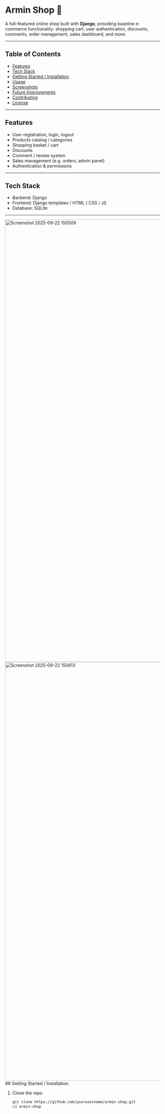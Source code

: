 # Armin Shop 🛒

A full-featured online shop built with **Django**, providing baseline e-commerce functionality: shopping cart, user authentication, discounts, comments, order management, sales dashboard, and more.

---

## Table of Contents

- [Features](#features)  
- [Tech Stack](#tech-stack)  
- [Getting Started / Installation](#getting-started-/-installation)  
- [Usage](#usage)  
- [Screenshots](#screenshots)  
- [Future Improvements](#future-improvements)  
- [Contributing](#contributing)  
- [License](#license)  

---

## Features

- User registration, login, logout  
- Products catalog / categories  
- Shopping basket / cart  
- Discounts
- Comment / review system  
- Sales management (e.g. orders, admin panel)  
- Authentication & permissions   

---

## Tech Stack

- Backend: Django  
- Frontend: Django templates / HTML / CSS / JS  
- Database: SQLite

---
<img width="2560" height="1440" alt="Screenshot 2025-09-22 150509" src="https://github.com/user-attachments/assets/9bad0f31-36a4-4c9d-85a3-ce895fbed472" /> 
<img width="1736" height="1363" alt="Screenshot 2025-09-22 150613" src="https://github.com/user-attachments/assets/9fc50cc8-0994-4238-8bac-22a3cf7f9f01" />
## Getting Started / Installation

1. Clone the repo  
   ```bash
   git clone https://github.com/yourusername/armin-shop.git
   cd armin-shop
